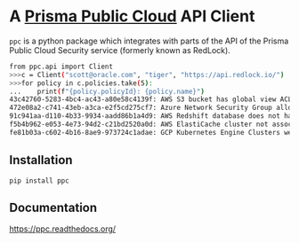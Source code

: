 # A [Prisma Public Cloud](https://redlock.io/) API Client

`ppc` is a python package which integrates with parts of the API of the
Prisma Public Cloud Security service (formerly known as RedLock).

```bash
from ppc.api import Client
>>>c = Client("scott@oracle.com", "tiger", "https://api.redlock.io/")
>>>for policy in c.policies.take(5):
...    print(f"{policy.policyId}: {policy.name}")
43c42760-5283-4bc4-ac43-a80e58c4139f: AWS S3 bucket has global view ACL permissions enabled
472e08a2-c741-43eb-a3ca-e2f5cd275cf7: Azure Network Security Group allows FTP (TCP Port 21)
91c941aa-d110-4b33-9934-aadd86b1a4d9: AWS Redshift database does not have audit logging enabled
f5b4b962-e053-4e73-94d2-c21bd2520a0d: AWS ElastiCache cluster not associated with VPC
fe81b03a-c602-4b16-8ae9-973724c1adae: GCP Kubernetes Engine Clusters web UI/Dashboard is set to Enabled
```


## Installation
`pip install ppc`

## Documentation
https://ppc.readthedocs.org/

